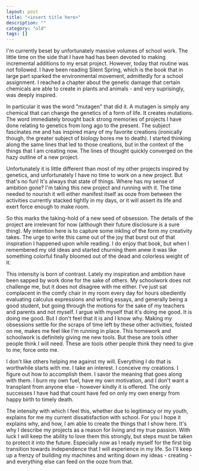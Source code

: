 ```yaml
---
layout: post
title: "<insert title here>"
description: ""
category: "old"
tags: []
---
```



I'm currently beset by unfortunately massive volumes of school work. The little time on the side that I have had has been devoted to making incremental additions to my ersat project. However, today that routine was not followed. I have been reading Silent Spring, which is the book that in large part sparked the environmental movement, admittedly for a school assignment. I reached a chapter about the genetic damage that certain chemicals are able to create in plants and animals - and very suprisingly, was deeply inspired.

<!--more-->

In particular it was the word "mutagen" that did it. A mutagen is simply any chemical that can change the genetics of a form of life. It creates mutations. The word immediately brought back strong memories of projects I have done relating to genetics from long ago to the present. The subject fascinates me and has inspired many of my favorite creations (ironically though, the greater subject of biology bores me to death). I started thinking along the same lines that led to those creations, but in the context of the things that I am creating now. The lines of thought quickly converged on the hazy outline of a new project.

Unfortunately it is little different than most of my other projects inspired by genetics, and unfortunately I have no time to work on a new project. But that's no fun! It's always that state of things. Where has my sense of ambition gone? I'm taking this new project and running with it. The time needed to nourish it will either manifest itself as ooze from between the activities currently stacked tightly in my days, or it will assert its life and exert force enough to make room.

So this marks the taking-hold of a new seed of obsession. The details of the project are irrelevant for now (although their future disclosure is a sure thing). My intention here is to capture some inkling of the form my creativity takes. The urge to write this came out of the joy that burst out of that inspiration I happened upon while reading. I do enjoy that book, but when I remembered my old ideas and started churning them anew it was like something colorful finally bloomed out of the dead and colorless weight of it.

This intensity is born of contrast. Lately my inspiration and ambition have been sapped by work done for the sake of others. My schoolwork does not challenge me, but it does not disagree with me either. I've just sat complacent in the comfy chair in my room every day for hours obediently evaluating calculus expressions and writing essays, and generally being a good student, but going through the motions for the sake of my teachers and parents and not myself. I argue with myself that it's doing me good. It is doing me good. But I don't feel that it is and I know why. Making my obsessions settle for the scraps of time left by these other activities, foisted on me, makes me feel like I'm running in place. This homework and schoolwork is definitely giving me new tools. But these are tools other people think I will need. These are tools other people think they need to give to me; force onto me.

I don't like others helping me against my will. Everything I do that is worthwhile starts with me. I take an interest. I conceive my creations. I figure out how to accomplish them. I savor the meaning that goes along with them. I burn my own fuel, have my own motivation, and I don't want a transplant from anyone else - however kindly it is offered. The only successes I have had that count have fed on only my own energy from happy birth to timely death.

The intensity with which I feel this, whether due to legitimacy or my youth, explains for me my current dissatisfaction with school. For you I hope it explains why, and how, I am able to create the things that I show here. It's why I describe my projects as a reason for living and my true passion. With luck I will keep the ability to love them this strongly, but steps must be taken to protect it into the future. Especially now as I ready myself for the first big transition towards independence that I will experience in my life. So I'll keep up a frenzy of building my machines and writing down my ideas - creating - and everything else can feed on the ooze from that.
